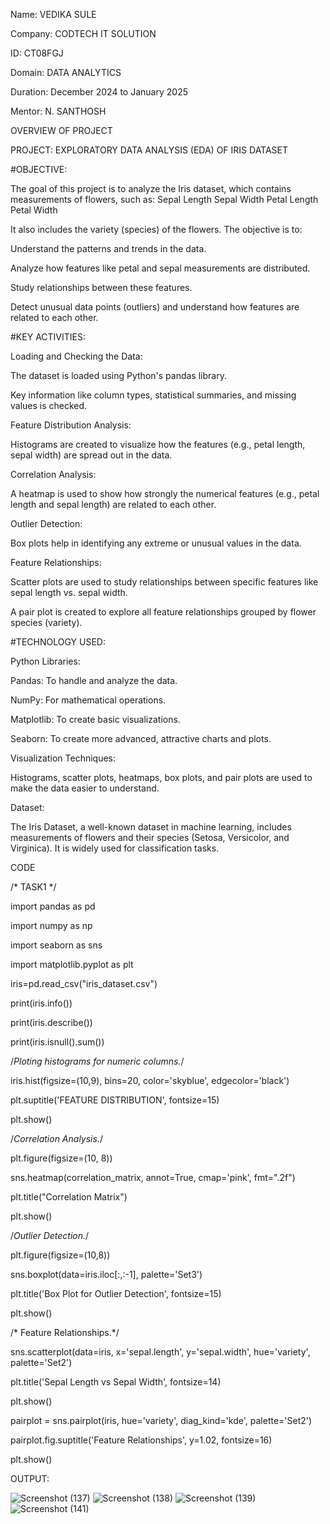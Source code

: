 Name: VEDIKA SULE

Company: CODTECH IT SOLUTION

ID: CT08FGJ

Domain: DATA ANALYTICS

Duration: December 2024 to January 2025

Mentor: N. SANTHOSH

OVERVIEW OF PROJECT

PROJECT: EXPLORATORY DATA ANALYSIS (EDA) OF IRIS DATASET


#OBJECTIVE:

The goal of this project is to analyze the Iris dataset, which contains measurements of flowers, such as:
Sepal Length
Sepal Width
Petal Length
Petal Width

It also includes the variety (species) of the flowers. The objective is to:

Understand the patterns and trends in the data.

Analyze how features like petal and sepal measurements are distributed.

Study relationships between these features.

Detect unusual data points (outliers) and understand how features are related to each other.


#KEY ACTIVITIES:

Loading and Checking the Data:

The dataset is loaded using Python's pandas library.

Key information like column types, statistical summaries, and missing values is checked.


Feature Distribution Analysis:

Histograms are created to visualize how the features (e.g., petal length, sepal width) are spread out in the data.


Correlation Analysis:

A heatmap is used to show how strongly the numerical features (e.g., petal length and sepal length) are related to each other.


Outlier Detection:

Box plots help in identifying any extreme or unusual values in the data.


Feature Relationships:

Scatter plots are used to study relationships between specific features like sepal length vs. sepal width.

A pair plot is created to explore all feature relationships grouped by flower species (variety).


#TECHNOLOGY USED:

Python Libraries:

Pandas: To handle and analyze the data.

NumPy: For mathematical operations.

Matplotlib: To create basic visualizations.

Seaborn: To create more advanced, attractive charts and plots.

 
Visualization Techniques:

Histograms, scatter plots, heatmaps, box plots, and pair plots are used to make the data easier to understand.


Dataset:

The Iris Dataset, a well-known dataset in machine learning, includes measurements of flowers and their species (Setosa, Versicolor, and Virginica). It is widely used for classification tasks.


CODE

/* TASK1 */

import pandas as pd

import numpy as np

import seaborn as sns

import matplotlib.pyplot as plt

iris=pd.read_csv("iris_dataset.csv")

print(iris.info())

print(iris.describe())

print(iris.isnull().sum())

/*Ploting histograms for numeric columns.*/

iris.hist(figsize=(10,9), bins=20, color='skyblue', edgecolor='black')

plt.suptitle('FEATURE DISTRIBUTION', fontsize=15)

plt.show()

/*Correlation Analysis.*/

plt.figure(figsize=(10, 8))

sns.heatmap(correlation_matrix, annot=True, cmap='pink', fmt=".2f")

plt.title("Correlation Matrix")

plt.show()

/*Outlier Detection.*/

plt.figure(figsize=(10,8))

sns.boxplot(data=iris.iloc[:,:-1], palette='Set3')

plt.title('Box Plot for Outlier Detection', fontsize=15)

plt.show()

/* Feature Relationships.*/

sns.scatterplot(data=iris, x='sepal.length', y='sepal.width', hue='variety', palette='Set2')

plt.title('Sepal Length vs Sepal Width', fontsize=14)

plt.show()

pairplot = sns.pairplot(iris, hue='variety', diag_kind='kde', palette='Set2')

pairplot.fig.suptitle('Feature Relationships', y=1.02, fontsize=16) 

plt.show()


OUTPUT:

   ![Screenshot (137)](https://github.com/user-attachments/assets/0b901ee2-b933-4b12-a38a-793c52f65a1f) 
   ![Screenshot (138)](https://github.com/user-attachments/assets/c23456fb-ee78-42b9-a2c2-f46594f4f2d9)
   ![Screenshot (139)](https://github.com/user-attachments/assets/dac20574-7192-4db0-a4e1-808ab9b1e9ad)
   ![Screenshot (141)](https://github.com/user-attachments/assets/6442f62c-6262-4242-bec5-c0e1809ecaac)


